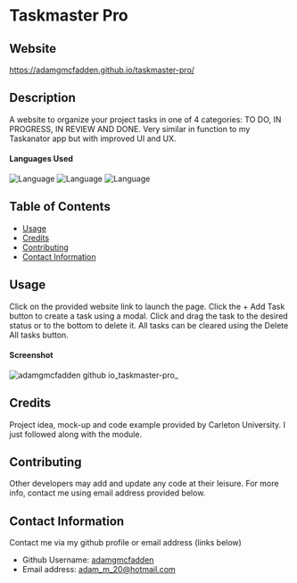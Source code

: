 # Taskmaster Pro

## Website
https://adamgmcfadden.github.io/taskmaster-pro/

## Description

A website to organize your project tasks in one of 4 categories: TO DO, IN PROGRESS, IN REVIEW AND DONE. Very similar in function to my Taskanator app but with improved UI and UX. 

#### Languages Used

![Language](https://img.shields.io/badge/HTML-green.svg "Language Badge")
![Language](https://img.shields.io/badge/CSS-blue.svg "Language Badge")
![Language](https://img.shields.io/badge/JavaScript-red.svg "Language Badge")

## Table of Contents

- [Usage](#usage)
- [Credits](#credits)
- [Contributing](#contributing)
- [Contact Information](#contact-information)

## Usage

Click on the provided website link to launch the page. Click the + Add Task button to create a task using a modal. Click and drag the task to the desired status or to the bottom to delete it. All tasks can be cleared using the Delete All tasks button.

#### Screenshot

![adamgmcfadden github io_taskmaster-pro_](https://user-images.githubusercontent.com/83710803/137543594-425c6417-7c11-48bc-9131-8e12a55620cc.png)

## Credits

Project idea, mock-up and code example provided by Carleton University. I just followed along with the module.

## Contributing

Other developers may add and update any code at their leisure. For more info, contact me using email address provided below.

## Contact Information

Contact me via my github profile or email address (links below)

- Github Username: [adamgmcfadden](https://github.com/adamgmcfadden)
- Email address: adam_m_20@hotmail.com
